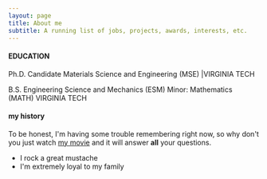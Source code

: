 ```yaml
---
layout: page
title: About me
subtitle: A running list of jobs, projects, awards, interests, etc.
---
```


#### EDUCATION

Ph.D. Candidate Materials Science and Engineering (MSE)
|VIRGINIA TECH		

B.S. Engineering Science and Mechanics (ESM)
Minor: Mathematics (MATH)
VIRGINIA TECH	 		

#### my history

To be honest, I'm having some trouble remembering right now, so why don't you just watch [my movie](http://en.wikipedia.org/wiki/The_Princess_Bride_%28film%29) and it will answer **all** your questions.



- I rock a great mustache
- I'm extremely loyal to my family
